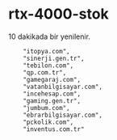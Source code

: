 # rtx-4000-stok

10 dakikada bir yenilenir.

        "itopya.com",
        "sinerji.gen.tr",
        "tebilon.com",
        "qp.com.tr",
        "gamegaraj.com",
        "vatanbilgisayar.com",
        "incehesap.com",
        "gaming.gen.tr",
        "jumbum.com",
        "ebrarbilgisayar.com",
        "pckolik.com",
        "inventus.com.tr"

